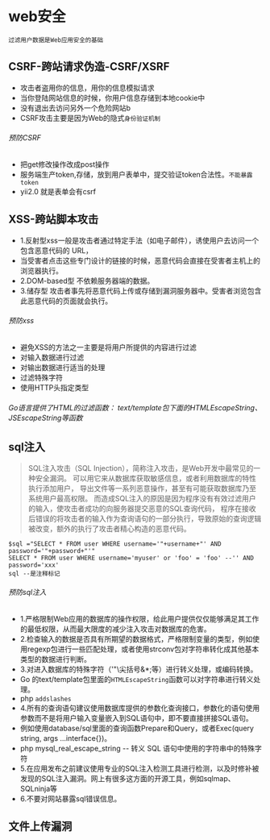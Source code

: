 # web安全
`过滤用户数据是Web应用安全的基础`

## CSRF-跨站请求伪造-CSRF/XSRF 

- 攻击者盗用你的信息，用你的信息模拟请求
- 当你登陆网站信息的时候，你用户信息存储到本地cookie中
- 没有退出去访问另外一个危险网站b
- CSRF攻击主要是因为Web的隐式`身份验证机制`

###### 预防CSRF
- 把get修改操作改成post操作
- 服务端生产token,存储，放到用户表单中，提交验证token合法性。`不能暴露token`
- yii2.0 就是表单会有csrf

## XSS-跨站脚本攻击
- 1.反射型xss一般是攻击者通过特定手法（如电子邮件），诱使用户去访问一个包含恶意代码的 URL，
- 当受害者点击这些专门设计的链接的时候，恶意代码会直接在受害者主机上的浏览器执行。
- 2.DOM-based型 不依赖服务器端的数据。
- 3.储存型 攻击者事先将恶意代码上传或存储到漏洞服务器中。受害者浏览包含此恶意代码的页面就会执行。

###### 预防xss
- 避免XSS的方法之一主要是将用户所提供的内容进行过滤
- 对输入数据进行过滤
- 对输出数据进行适当的处理
- 过滤特殊字符
- 使用HTTP头指定类型

######  Go语言提供了HTML的过滤函数： text/template包下面的HTMLEscapeString、JSEscapeString等函数

## sql注入
>SQL注入攻击（SQL Injection），简称注入攻击，是Web开发中最常见的一种安全漏洞。
>可以用它来从数据库获取敏感信息，或者利用数据库的特性执行添加用户，
>导出文件等一系列恶意操作，甚至有可能获取数据库乃至系统用户最高权限。
>而造成SQL注入的原因是因为程序没有有效过滤用户的输入，使攻击者成功的向服务器提交恶意的SQL查询代码，
>程序在接收后错误的将攻击者的输入作为查询语句的一部分执行，导致原始的查询逻辑被改变，额外的执行了攻击者精心构造的恶意代码。

```
$sql ="SELECT * FROM user WHERE username='"+username+"' AND password='"+password+"'"
SELECT * FROM user WHERE username='myuser' or 'foo' = 'foo' --'' AND password='xxx'
sql --是注释标记
```

###### 预防sql注入
- 1.严格限制Web应用的数据库的操作权限，给此用户提供仅仅能够满足其工作的最低权限，从而最大限度的减少注入攻击对数据库的危害。
- 2.检查输入的数据是否具有所期望的数据格式，严格限制变量的类型，例如使用regexp包进行一些匹配处理，或者使用strconv包对字符串转化成其他基本类型的数据进行判断。
- 3.对进入数据库的特殊字符（'"\尖括号&*;等）进行转义处理，或编码转换。
-   Go 的text/template包里面的`HTMLEscapeString`函数可以对字符串进行转义处理。
-   php `addslashes`
- 4.所有的查询语句建议使用数据库提供的参数化查询接口，参数化的语句使用参数而不是将用户输入变量嵌入到SQL语句中，即不要直接拼接SQL语句。
-   例如使用database/sql里面的查询函数Prepare和Query，或者Exec(query string, args ...interface{})。
-   php mysql_real_escape_string -- 转义 SQL 语句中使用的字符串中的特殊字符
- 5.在应用发布之前建议使用专业的SQL注入检测工具进行检测，以及时修补被发现的SQL注入漏洞。网上有很多这方面的开源工具，例如sqlmap、SQLninja等
- 6.不要对网站暴露sql错误信息。

## 文件上传漏洞

